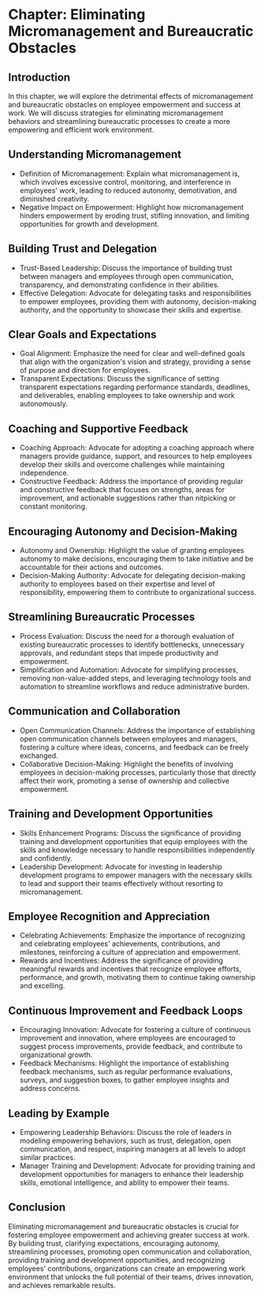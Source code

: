 Chapter: Eliminating Micromanagement and Bureaucratic Obstacles
===============================================================

Introduction
------------

In this chapter, we will explore the detrimental effects of micromanagement and bureaucratic obstacles on employee empowerment and success at work. We will discuss strategies for eliminating micromanagement behaviors and streamlining bureaucratic processes to create a more empowering and efficient work environment.

Understanding Micromanagement
-----------------------------

* Definition of Micromanagement: Explain what micromanagement is, which involves excessive control, monitoring, and interference in employees' work, leading to reduced autonomy, demotivation, and diminished creativity.
* Negative Impact on Empowerment: Highlight how micromanagement hinders empowerment by eroding trust, stifling innovation, and limiting opportunities for growth and development.

Building Trust and Delegation
-----------------------------

* Trust-Based Leadership: Discuss the importance of building trust between managers and employees through open communication, transparency, and demonstrating confidence in their abilities.
* Effective Delegation: Advocate for delegating tasks and responsibilities to empower employees, providing them with autonomy, decision-making authority, and the opportunity to showcase their skills and expertise.

Clear Goals and Expectations
----------------------------

* Goal Alignment: Emphasize the need for clear and well-defined goals that align with the organization's vision and strategy, providing a sense of purpose and direction for employees.
* Transparent Expectations: Discuss the significance of setting transparent expectations regarding performance standards, deadlines, and deliverables, enabling employees to take ownership and work autonomously.

Coaching and Supportive Feedback
--------------------------------

* Coaching Approach: Advocate for adopting a coaching approach where managers provide guidance, support, and resources to help employees develop their skills and overcome challenges while maintaining independence.
* Constructive Feedback: Address the importance of providing regular and constructive feedback that focuses on strengths, areas for improvement, and actionable suggestions rather than nitpicking or constant monitoring.

Encouraging Autonomy and Decision-Making
----------------------------------------

* Autonomy and Ownership: Highlight the value of granting employees autonomy to make decisions, encouraging them to take initiative and be accountable for their actions and outcomes.
* Decision-Making Authority: Advocate for delegating decision-making authority to employees based on their expertise and level of responsibility, empowering them to contribute to organizational success.

Streamlining Bureaucratic Processes
-----------------------------------

* Process Evaluation: Discuss the need for a thorough evaluation of existing bureaucratic processes to identify bottlenecks, unnecessary approvals, and redundant steps that impede productivity and empowerment.
* Simplification and Automation: Advocate for simplifying processes, removing non-value-added steps, and leveraging technology tools and automation to streamline workflows and reduce administrative burden.

Communication and Collaboration
-------------------------------

* Open Communication Channels: Address the importance of establishing open communication channels between employees and managers, fostering a culture where ideas, concerns, and feedback can be freely exchanged.
* Collaborative Decision-Making: Highlight the benefits of involving employees in decision-making processes, particularly those that directly affect their work, promoting a sense of ownership and collective empowerment.

Training and Development Opportunities
--------------------------------------

* Skills Enhancement Programs: Discuss the significance of providing training and development opportunities that equip employees with the skills and knowledge necessary to handle responsibilities independently and confidently.
* Leadership Development: Advocate for investing in leadership development programs to empower managers with the necessary skills to lead and support their teams effectively without resorting to micromanagement.

Employee Recognition and Appreciation
-------------------------------------

* Celebrating Achievements: Emphasize the importance of recognizing and celebrating employees' achievements, contributions, and milestones, reinforcing a culture of appreciation and empowerment.
* Rewards and Incentives: Address the significance of providing meaningful rewards and incentives that recognize employee efforts, performance, and growth, motivating them to continue taking ownership and excelling.

Continuous Improvement and Feedback Loops
-----------------------------------------

* Encouraging Innovation: Advocate for fostering a culture of continuous improvement and innovation, where employees are encouraged to suggest process improvements, provide feedback, and contribute to organizational growth.
* Feedback Mechanisms: Highlight the importance of establishing feedback mechanisms, such as regular performance evaluations, surveys, and suggestion boxes, to gather employee insights and address concerns.

Leading by Example
------------------

* Empowering Leadership Behaviors: Discuss the role of leaders in modeling empowering behaviors, such as trust, delegation, open communication, and respect, inspiring managers at all levels to adopt similar practices.
* Manager Training and Development: Advocate for providing training and development opportunities for managers to enhance their leadership skills, emotional intelligence, and ability to empower their teams.

Conclusion
----------

Eliminating micromanagement and bureaucratic obstacles is crucial for fostering employee empowerment and achieving greater success at work. By building trust, clarifying expectations, encouraging autonomy, streamlining processes, promoting open communication and collaboration, providing training and development opportunities, and recognizing employees' contributions, organizations can create an empowering work environment that unlocks the full potential of their teams, drives innovation, and achieves remarkable results.
